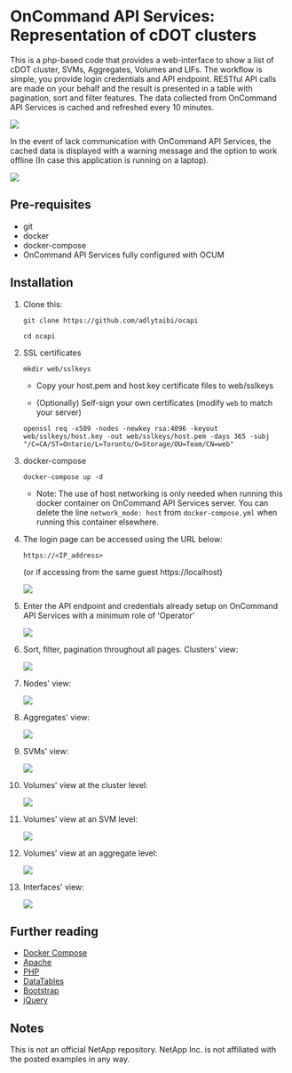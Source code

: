 # OnCommand API Services: Representation of cDOT clusters

This is a php-based code that provides a web-interface to show a list of cDOT cluster, SVMs, Aggregates, Volumes and LIFs.
The workflow is simple, you provide login credentials and API endpoint. RESTful API calls are made on your behalf and the result is presented in a table with pagination, sort and filter features. The data collected from OnCommand API Services is cached and refreshed every 10 minutes.

  ![](https://raw.githubusercontent.com/adlytaibi/ss/master/ocapi/clusters.png)

In the event of lack communication with OnCommand API Services, the cached data is displayed with a warning message and the option to work offline (In case this application is running on a laptop).

  ![](https://raw.githubusercontent.com/adlytaibi/ss/master/ocapi/clusters_offline.png)

## Pre-requisites

* git
* docker
* docker-compose
* OnCommand API Services fully configured with OCUM

## Installation

1. Clone this:

    ```
    git clone https://github.com/adlytaibi/ocapi
    ```

    ```
    cd ocapi
    ```

2. SSL certificates

    ```
    mkdir web/sslkeys
    ```

    * Copy your host.pem and host.key certificate files to web/sslkeys

    * (Optionally) Self-sign your own certificates (modify `web` to match your server)

    ```
    openssl req -x509 -nodes -newkey rsa:4096 -keyout web/sslkeys/host.key -out web/sslkeys/host.pem -days 365 -subj "/C=CA/ST=Ontario/L=Toronto/O=Storage/OU=Team/CN=web"
    ```

3. docker-compose

    ```
    docker-compose up -d
    ```

    * Note: The use of host networking is only needed when running this docker container on OnCommand API Services server.
      You can delete the line `network_mode: host` from `docker-compose.yml` when running this container elsewhere.

4. The login page can be accessed using the URL below:

    ```
    https://<IP_address>
    ```
    (or if accessing from the same guest https://localhost)

    ![](https://raw.githubusercontent.com/adlytaibi/ss/master/ocapi/endpoint_unset.png)

5. Enter the API endpoint and credentials already setup on OnCommand API Services with a minimum role of 'Operator'

    ![](https://raw.githubusercontent.com/adlytaibi/ss/master/ocapi/endpoint_entry.png)

6. Sort, filter, pagination throughout all pages. Clusters' view:

    ![](https://raw.githubusercontent.com/adlytaibi/ss/master/ocapi/clusters.png)

7. Nodes' view:

    ![](https://raw.githubusercontent.com/adlytaibi/ss/master/ocapi/cluster_nodes.png)

8. Aggregates' view:

    ![](https://raw.githubusercontent.com/adlytaibi/ss/master/ocapi/aggregates.png)

9. SVMs' view:

    ![](https://raw.githubusercontent.com/adlytaibi/ss/master/ocapi/svms.png)

10. Volumes' view at the cluster level:

    ![](https://raw.githubusercontent.com/adlytaibi/ss/master/ocapi/volumes.png)

11. Volumes' view at an SVM level:

    ![](https://raw.githubusercontent.com/adlytaibi/ss/master/ocapi/svms_volumes.png)

12. Volumes' view at an aggregate level:

    ![](https://raw.githubusercontent.com/adlytaibi/ss/master/ocapi/aggregates_volumes.png)

13. Interfaces' view:

    ![](https://raw.githubusercontent.com/adlytaibi/ss/master/ocapi/interfaces.png)

## Further reading
* [Docker Compose](https://docs.docker.com/compose/)
* [Apache](https://httpd.apache.org/)
* [PHP](http://www.php.net/)
* [DataTables](https://datatables.net/)
* [Bootstrap](https://getbootstrap.com/)
* [jQuery](https://jquery.com/)

## Notes
This is not an official NetApp repository. NetApp Inc. is not affiliated with the posted examples in any way.


